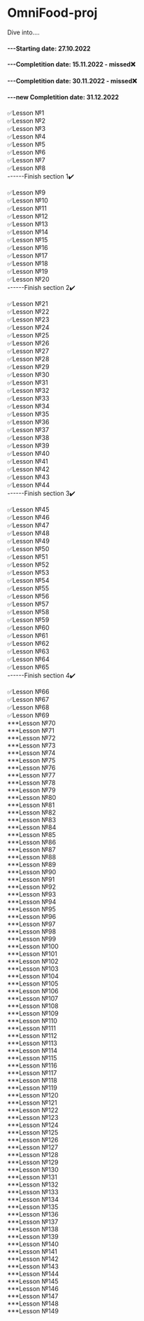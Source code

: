 # OmniFood-proj

Dive into....   

#### ---Starting date: 27.10.2022    
#### ---Completition date: 15.11.2022  - missed❌  
#### ---Completition date: 30.11.2022  - missed❌
#### ---new Completition date: 31.12.2022
  
  
✅Lesson №1    
✅Lesson №2  
✅Lesson №3  
✅Lesson №4  
✅Lesson №5  
✅Lesson №6   
✅Lesson №7   
✅Lesson №8   
------Finish section 1✔️

✅Lesson №9   
✅Lesson №10   
✅Lesson №11   
✅Lesson №12   
✅Lesson №13   
✅Lesson №14  
✅Lesson №15  
✅Lesson №16   
✅Lesson №17   
✅Lesson №18    
✅Lesson №19     
✅Lesson №20   
------Finish section 2✔️

✅Lesson №21     
✅Lesson №22    
✅Lesson №23     
✅Lesson №24    
✅Lesson №25    
✅Lesson №26  
✅Lesson №27  
✅Lesson №28  
✅Lesson №29  
✅Lesson №30  
✅Lesson №31  
✅Lesson №32  
✅Lesson №33  
✅Lesson №34  
✅Lesson №35  
✅Lesson №36  
✅Lesson №37  
✅Lesson №38  
✅Lesson №39  
✅Lesson №40  
✅Lesson №41  
✅Lesson №42  
✅Lesson №43  
✅Lesson №44   
------Finish section 3✔️

✅Lesson №45  
✅Lesson №46  
✅Lesson №47  
✅Lesson №48  
✅Lesson №49  
✅Lesson №50  
✅Lesson №51  
✅Lesson №52  
✅Lesson №53  
✅Lesson №54  
✅Lesson №55  
✅Lesson №56  
✅Lesson №57  
✅Lesson №58  
✅Lesson №59  
✅Lesson №60  
✅Lesson №61  
✅Lesson №62  
✅Lesson №63  
✅Lesson №64  
✅Lesson №65  
------Finish section 4✔️

✅Lesson №66  
✅Lesson №67  
✅Lesson №68  
✅Lesson №69  
***Lesson №70  
***Lesson №71  
***Lesson №72  
***Lesson №73  
***Lesson №74  
***Lesson №75  
***Lesson №76  
***Lesson №77  
***Lesson №78  
***Lesson №79  
***Lesson №80  
***Lesson №81  
***Lesson №82  
***Lesson №83  
***Lesson №84   
***Lesson №85  
***Lesson №86  
***Lesson №87  
***Lesson №88  
***Lesson №89  
***Lesson №90  
***Lesson №91  
***Lesson №92  
***Lesson №93  
***Lesson №94  
***Lesson №95  
***Lesson №96  
***Lesson №97  
***Lesson №98  
***Lesson №99  
***Lesson №100  
***Lesson №101  
***Lesson №102  
***Lesson №103  
***Lesson №104  
***Lesson №105  
***Lesson №106  
***Lesson №107  
***Lesson №108  
***Lesson №109  
***Lesson №110  
***Lesson №111  
***Lesson №112  
***Lesson №113  
***Lesson №114  
***Lesson №115  
***Lesson №116  
***Lesson №117  
***Lesson №118  
***Lesson №119  
***Lesson №120  
***Lesson №121  
***Lesson №122  
***Lesson №123  
***Lesson №124  
***Lesson №125  
***Lesson №126  
***Lesson №127  
***Lesson №128  
***Lesson №129  
***Lesson №130  
***Lesson №131  
***Lesson №132  
***Lesson №133  
***Lesson №134  
***Lesson №135  
***Lesson №136  
***Lesson №137  
***Lesson №138  
***Lesson №139  
***Lesson №140  
***Lesson №141  
***Lesson №142  
***Lesson №143  
***Lesson №144  
***Lesson №145  
***Lesson №146  
***Lesson №147  
***Lesson №148  
***Lesson №149
